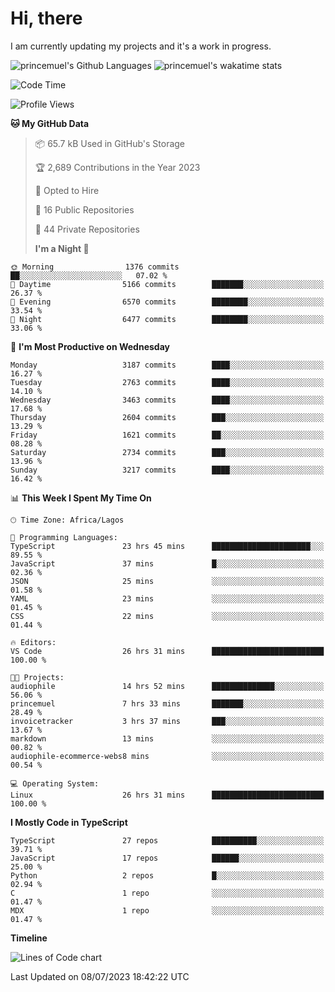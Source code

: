 # Hi, there

<!--
**princemuel/princemuel** is a ✨ _special_ ✨ repository because its `README.md` (this file) appears on your GitHub profile.

Here are some ideas to get you started:

- 🔭 I’m currently working on ...
- 🌱 I’m currently learning ...
- 👯 I’m looking to collaborate on ...
- 🤔 I’m looking for help with ...
- 💬 Ask me about ...
- 📫 How to reach me: ...
- 😄 Pronouns: ...
- ⚡ Fun fact: ...
-->

I am currently updating my projects and it's a work in progress.

![princemuel's Github Languages](https://github-readme-stats.vercel.app/api/top-langs/?username=princemuel&text_color=586069&layout=compact&hide_border=true&title_color=0366d6&count_private=true&include_all_commits=true&theme=tokyonight&show_icons=true)
![princemuel's wakatime stats](https://github-readme-stats.vercel.app/api/wakatime?username=princemuel&text_color=586069&layout=compact&hide_border=true&title_color=0366d6&count_private=true&include_all_commits=true&theme=tokyonight&show_icons=true)

<!--START_SECTION:waka-->

![Code Time](http://img.shields.io/badge/Code%20Time-2%2C595%20hrs%201%20min-blue)

![Profile Views](http://img.shields.io/badge/Profile%20Views-56-blue)

**🐱 My GitHub Data**

> 📦 65.7 kB Used in GitHub's Storage
>
> 🏆 2,689 Contributions in the Year 2023
>
> 💼 Opted to Hire
>
> 📜 16 Public Repositories
>
> 🔑 44 Private Repositories
>
> **I'm a Night 🦉**

```text
🌞 Morning                1376 commits        ██░░░░░░░░░░░░░░░░░░░░░░░   07.02 %
🌆 Daytime                5166 commits        ███████░░░░░░░░░░░░░░░░░░   26.37 %
🌃 Evening                6570 commits        ████████░░░░░░░░░░░░░░░░░   33.54 %
🌙 Night                  6477 commits        ████████░░░░░░░░░░░░░░░░░   33.06 %
```

📅 **I'm Most Productive on Wednesday**

```text
Monday                   3187 commits        ████░░░░░░░░░░░░░░░░░░░░░   16.27 %
Tuesday                  2763 commits        ████░░░░░░░░░░░░░░░░░░░░░   14.10 %
Wednesday                3463 commits        ████░░░░░░░░░░░░░░░░░░░░░   17.68 %
Thursday                 2604 commits        ███░░░░░░░░░░░░░░░░░░░░░░   13.29 %
Friday                   1621 commits        ██░░░░░░░░░░░░░░░░░░░░░░░   08.28 %
Saturday                 2734 commits        ███░░░░░░░░░░░░░░░░░░░░░░   13.96 %
Sunday                   3217 commits        ████░░░░░░░░░░░░░░░░░░░░░   16.42 %
```

📊 **This Week I Spent My Time On**

```text
🕑︎ Time Zone: Africa/Lagos

💬 Programming Languages:
TypeScript               23 hrs 45 mins      ██████████████████████░░░   89.55 %
JavaScript               37 mins             █░░░░░░░░░░░░░░░░░░░░░░░░   02.36 %
JSON                     25 mins             ░░░░░░░░░░░░░░░░░░░░░░░░░   01.58 %
YAML                     23 mins             ░░░░░░░░░░░░░░░░░░░░░░░░░   01.45 %
CSS                      22 mins             ░░░░░░░░░░░░░░░░░░░░░░░░░   01.44 %

🔥 Editors:
VS Code                  26 hrs 31 mins      █████████████████████████   100.00 %

🐱‍💻 Projects:
audiophile               14 hrs 52 mins      ██████████████░░░░░░░░░░░   56.06 %
princemuel               7 hrs 33 mins       ███████░░░░░░░░░░░░░░░░░░   28.49 %
invoicetracker           3 hrs 37 mins       ███░░░░░░░░░░░░░░░░░░░░░░   13.67 %
markdown                 13 mins             ░░░░░░░░░░░░░░░░░░░░░░░░░   00.82 %
audiophile-ecommerce-webs8 mins              ░░░░░░░░░░░░░░░░░░░░░░░░░   00.54 %

💻 Operating System:
Linux                    26 hrs 31 mins      █████████████████████████   100.00 %
```

**I Mostly Code in TypeScript**

```text
TypeScript               27 repos            ██████████░░░░░░░░░░░░░░░   39.71 %
JavaScript               17 repos            ██████░░░░░░░░░░░░░░░░░░░   25.00 %
Python                   2 repos             █░░░░░░░░░░░░░░░░░░░░░░░░   02.94 %
C                        1 repo              ░░░░░░░░░░░░░░░░░░░░░░░░░   01.47 %
MDX                      1 repo              ░░░░░░░░░░░░░░░░░░░░░░░░░   01.47 %
```

**Timeline**

![Lines of Code chart](https://raw.githubusercontent.com/princemuel/princemuel/main/assets/bar_graph.png)

Last Updated on 08/07/2023 18:42:22 UTC

<!--END_SECTION:waka-->
